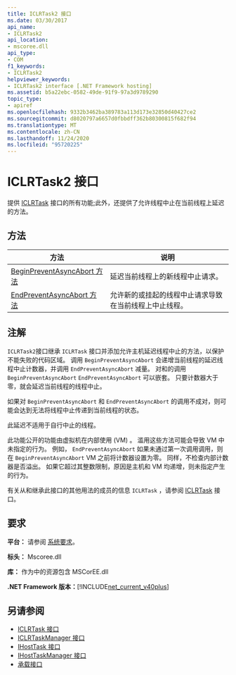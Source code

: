 ```yaml
---
title: ICLRTask2 接口
ms.date: 03/30/2017
api_name:
- ICLRTask2
api_location:
- mscoree.dll
api_type:
- COM
f1_keywords:
- ICLRTask2
helpviewer_keywords:
- ICLRTask2 interface [.NET Framework hosting]
ms.assetid: b5a22ebc-0582-49de-91f9-97a3d9789290
topic_type:
- apiref
ms.openlocfilehash: 9332b3462ba389783a113d173e32850d40427ce2
ms.sourcegitcommit: d8020797a6657d0fbbdff362b80300815f682f94
ms.translationtype: MT
ms.contentlocale: zh-CN
ms.lasthandoff: 11/24/2020
ms.locfileid: "95720225"
---
```

# <a name="iclrtask2-interface"></a>ICLRTask2 接口

提供 [ICLRTask](iclrtask-interface.md) 接口的所有功能;此外，还提供了允许线程中止在当前线程上延迟的方法。  
  
## <a name="methods"></a>方法  
  
|方法|说明|  
|------------|-----------------|  
|[BeginPreventAsyncAbort 方法](iclrtask2-beginpreventasyncabort-method.md)|延迟当前线程上的新线程中止请求。|  
|[EndPreventAsyncAbort 方法](iclrtask2-endpreventasyncabort-method.md)|允许新的或挂起的线程中止请求导致在当前线程上中止线程。|  
  
## <a name="remarks"></a>注解  

 `ICLRTask2`接口继承 `ICLRTask` 接口并添加允许主机延迟线程中止的方法，以保护不能失败的代码区域。 调用 `BeginPreventAsyncAbort` 会递增当前线程的延迟线程中止计数器，并调用 `EndPreventAsyncAbort` 减量。 对和的调用 `BeginPreventAsyncAbort` `EndPreventAsyncAbort` 可以嵌套。 只要计数器大于零，就会延迟当前线程的线程中止。  
  
 如果对 `BeginPreventAsyncAbort` 和 `EndPreventAsyncAbort` 的调用不成对，则可能会达到无法将线程中止传递到当前线程的状态。  
  
 此延迟不适用于自行中止的线程。  
  
 此功能公开的功能由虚拟机在内部使用 (VM) 。 滥用这些方法可能会导致 VM 中未指定的行为。 例如， `EndPreventAsyncAbort` 如果未通过第一次调用调用，则在 `BeginPreventAsyncAbort` VM 之前将计数器设置为零。 同样，不检查内部计数器是否溢出。 如果它超过其整数限制，原因是主机和 VM 均递增，则未指定产生的行为。  
  
 有关从和继承此接口的其他用法的成员的信息 `ICLRTask` ，请参阅 [ICLRTask](iclrtask-interface.md) 接口。  
  
## <a name="requirements"></a>要求  

 **平台：** 请参阅 [系统要求](../../get-started/system-requirements.md)。  
  
 **标头：** Mscoree.dll  
  
 **库：** 作为中的资源包含 MSCorEE.dll  
  
 **.NET Framework 版本：**[!INCLUDE[net_current_v40plus](../../../../includes/net-current-v40plus-md.md)]  
  
## <a name="see-also"></a>另请参阅

- [ICLRTask 接口](iclrtask-interface.md)
- [ICLRTaskManager 接口](iclrtaskmanager-interface.md)
- [IHostTask 接口](ihosttask-interface.md)
- [IHostTaskManager 接口](ihosttaskmanager-interface.md)
- [承载接口](hosting-interfaces.md)
